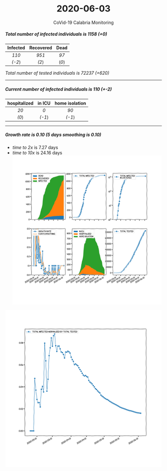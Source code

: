 <div align='center'>

# 2020-06-03
CoVid-19 Calabria Monitoring
</div>

##### Total number of infected individuals is 1158 (+0)
Infected | Recovered | Dead
:---: | :---: | :---:
*110* | *951* | *97*
*(-2*) | *(2*) | (*0*)

*Total number of tested individuals is 72237 (+620)*
***
##### Current number of infected individuals is 110 (+-2)
hospitalized | in ICU | home isolation
:---: | :---: | :---:
*20* |*0* |*90*
*(0*) |*(-1*) |*(-1*)
***
##### Growth rate is 0.10 (5 days smoothing is 0.10)
- *time to 2x* is 7.27 days
- *time to 10x* is 24.16 days
![stats][stats]

![infected_normalized][infected_normalized]

[stats]: stats_Calabria.png
[infected_normalized]: infected_normalized_Calabria.png
